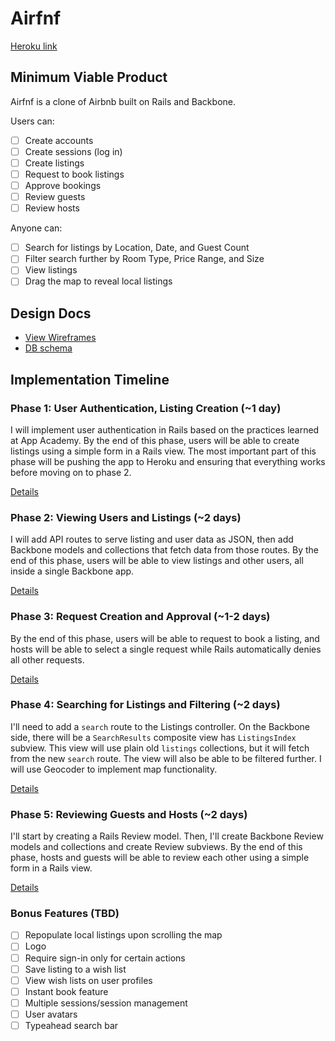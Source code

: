 # Airfnf

[Heroku link][heroku]

[heroku]: http://airfnf.herokuapp.com/

## Minimum Viable Product
Airfnf is a clone of Airbnb built on Rails and Backbone.

Users can:
- [ ] Create accounts
- [ ] Create sessions (log in)
- [ ] Create listings
- [ ] Request to book listings
- [ ] Approve bookings
- [ ] Review guests
- [ ] Review hosts

Anyone can:
- [ ] Search for listings by Location, Date, and Guest Count
- [ ] Filter search further by Room Type, Price Range, and Size
- [ ] View listings
- [ ] Drag the map to reveal local listings

## Design Docs
* [View Wireframes][views]
* [DB schema][schema]

[views]: ./Proposal/docs/views.md
[schema]: ./Proposal/docs/schema.md

## Implementation Timeline

### Phase 1: User Authentication, Listing Creation (~1 day)
I will implement user authentication in Rails based on the practices learned at App Academy. By the end of this phase, users will be able to create listings using a simple form in a Rails view. The most important part of this phase will be pushing the app to Heroku and ensuring that everything works before moving on to phase 2.

[Details][phase-one]

### Phase 2: Viewing Users and Listings (~2 days)
I will add API routes to serve listing and user data as JSON, then add Backbone models and collections that fetch data from those routes. By the end of this phase, users will be able to view listings and other users, all inside a single Backbone app.

[Details][phase-two]

### Phase 3: Request Creation and Approval  (~1-2 days)
By the end of this phase, users will be able to request to book a listing, and hosts will be able to select a single request while Rails automatically denies all other requests.

[Details][phase-three]

### Phase 4: Searching for Listings and Filtering (~2 days)
I'll need to add a `search` route to the Listings controller. On the
Backbone side, there will be a `SearchResults` composite view has `ListingsIndex` subview. This view will use plain old `listings`
collections, but it will fetch from the new `search` route. The view will also be able to be filtered further. I will use Geocoder to implement map functionality.

[Details][phase-four]

### Phase 5: Reviewing Guests and Hosts (~2 days)
I'll start by creating a Rails Review model. Then, I'll create Backbone Review models and collections and create Review subviews. By the end of this phase, hosts and guests will be able to review each other using a simple form in a Rails view.

[Details][phase-five]

### Bonus Features (TBD)
- [ ] Repopulate local listings upon scrolling the map
- [ ] Logo
- [ ] Require sign-in only for certain actions
- [ ] Save listing to a wish list
- [ ] View wish lists on user profiles
- [ ] Instant book feature
- [ ] Multiple sessions/session management
- [ ] User avatars
- [ ] Typeahead search bar

[phase-one]: ./Proposal/docs/phases/phase1.md
[phase-two]: ./Proposal/docs/phases/phase2.md
[phase-three]: ./Proposal/docs/phases/phase3.md
[phase-four]: ./Proposal/docs/phases/phase4.md
[phase-five]: ./Proposal/docs/phases/phase5.md
